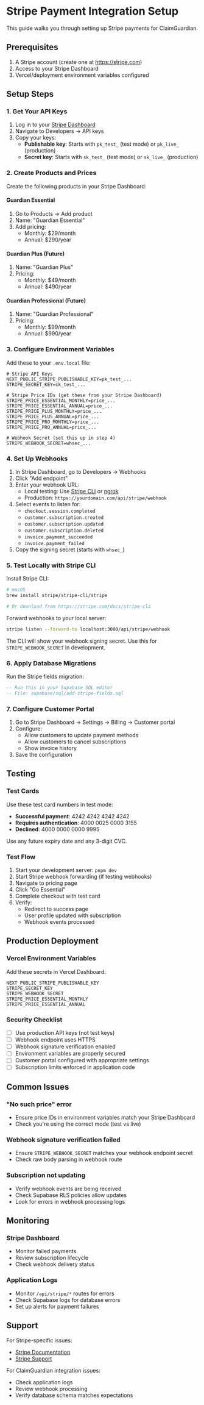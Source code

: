 # Stripe Payment Integration Setup

This guide walks you through setting up Stripe payments for ClaimGuardian.

## Prerequisites

1. A Stripe account (create one at https://stripe.com)
2. Access to your Stripe Dashboard
3. Vercel/deployment environment variables configured

## Setup Steps

### 1. Get Your API Keys

1. Log in to your [Stripe Dashboard](https://dashboard.stripe.com)
2. Navigate to Developers → API keys
3. Copy your keys:
   - **Publishable key**: Starts with `pk_test_` (test mode) or `pk_live_` (production)
   - **Secret key**: Starts with `sk_test_` (test mode) or `sk_live_` (production)

### 2. Create Products and Prices

Create the following products in your Stripe Dashboard:

#### Guardian Essential

1. Go to Products → Add product
2. Name: "Guardian Essential"
3. Add pricing:
   - Monthly: $29/month
   - Annual: $290/year

#### Guardian Plus (Future)

1. Name: "Guardian Plus"
2. Pricing:
   - Monthly: $49/month
   - Annual: $490/year

#### Guardian Professional (Future)

1. Name: "Guardian Professional"
2. Pricing:
   - Monthly: $99/month
   - Annual: $990/year

### 3. Configure Environment Variables

Add these to your `.env.local` file:

```env
# Stripe API Keys
NEXT_PUBLIC_STRIPE_PUBLISHABLE_KEY=pk_test_...
STRIPE_SECRET_KEY=sk_test_...

# Stripe Price IDs (get these from your Stripe Dashboard)
STRIPE_PRICE_ESSENTIAL_MONTHLY=price_...
STRIPE_PRICE_ESSENTIAL_ANNUAL=price_...
STRIPE_PRICE_PLUS_MONTHLY=price_...
STRIPE_PRICE_PLUS_ANNUAL=price_...
STRIPE_PRICE_PRO_MONTHLY=price_...
STRIPE_PRICE_PRO_ANNUAL=price_...

# Webhook Secret (set this up in step 4)
STRIPE_WEBHOOK_SECRET=whsec_...
```

### 4. Set Up Webhooks

1. In Stripe Dashboard, go to Developers → Webhooks
2. Click "Add endpoint"
3. Enter your webhook URL:
   - Local testing: Use [Stripe CLI](https://stripe.com/docs/stripe-cli) or [ngrok](https://ngrok.com)
   - Production: `https://yourdomain.com/api/stripe/webhook`
4. Select events to listen for:
   - `checkout.session.completed`
   - `customer.subscription.created`
   - `customer.subscription.updated`
   - `customer.subscription.deleted`
   - `invoice.payment_succeeded`
   - `invoice.payment_failed`
5. Copy the signing secret (starts with `whsec_`)

### 5. Test Locally with Stripe CLI

Install Stripe CLI:

```bash
# macOS
brew install stripe/stripe-cli/stripe

# Or download from https://stripe.com/docs/stripe-cli
```

Forward webhooks to your local server:

```bash
stripe listen --forward-to localhost:3000/api/stripe/webhook
```

The CLI will show your webhook signing secret. Use this for `STRIPE_WEBHOOK_SECRET` in development.

### 6. Apply Database Migrations

Run the Stripe fields migration:

```sql
-- Run this in your Supabase SQL editor
-- File: supabase/sql/add-stripe-fields.sql
```

### 7. Configure Customer Portal

1. Go to Stripe Dashboard → Settings → Billing → Customer portal
2. Configure:
   - Allow customers to update payment methods
   - Allow customers to cancel subscriptions
   - Show invoice history
3. Save the configuration

## Testing

### Test Cards

Use these test card numbers in test mode:

- **Successful payment**: 4242 4242 4242 4242
- **Requires authentication**: 4000 0025 0000 3155
- **Declined**: 4000 0000 0000 9995

Use any future expiry date and any 3-digit CVC.

### Test Flow

1. Start your development server: `pnpm dev`
2. Start Stripe webhook forwarding (if testing webhooks)
3. Navigate to pricing page
4. Click "Go Essential"
5. Complete checkout with test card
6. Verify:
   - Redirect to success page
   - User profile updated with subscription
   - Webhook events processed

## Production Deployment

### Vercel Environment Variables

Add these secrets in Vercel Dashboard:

```
NEXT_PUBLIC_STRIPE_PUBLISHABLE_KEY
STRIPE_SECRET_KEY
STRIPE_WEBHOOK_SECRET
STRIPE_PRICE_ESSENTIAL_MONTHLY
STRIPE_PRICE_ESSENTIAL_ANNUAL
```

### Security Checklist

- [ ] Use production API keys (not test keys)
- [ ] Webhook endpoint uses HTTPS
- [ ] Webhook signature verification enabled
- [ ] Environment variables are properly secured
- [ ] Customer portal configured with appropriate settings
- [ ] Subscription limits enforced in application code

## Common Issues

### "No such price" error

- Ensure price IDs in environment variables match your Stripe Dashboard
- Check you're using the correct mode (test vs live)

### Webhook signature verification failed

- Ensure `STRIPE_WEBHOOK_SECRET` matches your webhook endpoint secret
- Check raw body parsing in webhook route

### Subscription not updating

- Verify webhook events are being received
- Check Supabase RLS policies allow updates
- Look for errors in webhook processing logs

## Monitoring

### Stripe Dashboard

- Monitor failed payments
- Review subscription lifecycle
- Check webhook delivery status

### Application Logs

- Monitor `/api/stripe/*` routes for errors
- Check Supabase logs for database errors
- Set up alerts for payment failures

## Support

For Stripe-specific issues:

- [Stripe Documentation](https://stripe.com/docs)
- [Stripe Support](https://support.stripe.com)

For ClaimGuardian integration issues:

- Check application logs
- Review webhook processing
- Verify database schema matches expectations
